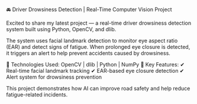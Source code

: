 🚘 Driver Drowsiness Detection | Real-Time Computer Vision Project

Excited to share my latest project — a real-time driver drowsiness detection system built using Python, OpenCV, and dlib.

The system uses facial landmark detection to monitor eye aspect ratio (EAR) and detect signs of fatigue. When prolonged eye closure is detected, it triggers an alert to help prevent accidents caused by drowsiness.

🧠 Technologies Used: OpenCV | dlib | Python | NumPy
📌 Key Features:
✔ Real-time facial landmark tracking
✔ EAR-based eye closure detection
✔ Alert system for drowsiness prevention

This project demonstrates how AI can improve road safety and help reduce fatigue-related incidents.
